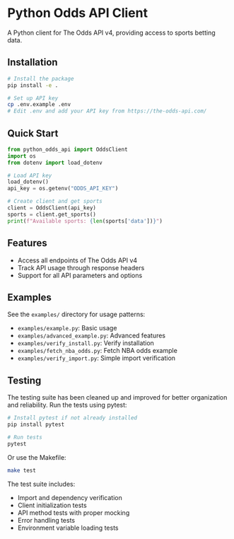 # Python Odds API Client

A Python client for The Odds API v4, providing access to sports betting data.

## Installation

```bash
# Install the package
pip install -e .

# Set up API key
cp .env.example .env
# Edit .env and add your API key from https://the-odds-api.com/
```

## Quick Start

```python
from python_odds_api import OddsClient
import os
from dotenv import load_dotenv

# Load API key
load_dotenv()
api_key = os.getenv("ODDS_API_KEY")

# Create client and get sports
client = OddsClient(api_key)
sports = client.get_sports()
print(f"Available sports: {len(sports['data'])}")
```

## Features

- Access all endpoints of The Odds API v4
- Track API usage through response headers
- Support for all API parameters and options

## Examples

See the `examples/` directory for usage patterns:
- `examples/example.py`: Basic usage
- `examples/advanced_example.py`: Advanced features
- `examples/verify_install.py`: Verify installation
- `examples/fetch_nba_odds.py`: Fetch NBA odds example
- `examples/verify_import.py`: Simple import verification

## Testing

The testing suite has been cleaned up and improved for better organization and reliability. Run the tests using pytest:

```bash
# Install pytest if not already installed
pip install pytest

# Run tests
pytest
```

Or use the Makefile:

```bash
make test
```

The test suite includes:
- Import and dependency verification
- Client initialization tests
- API method tests with proper mocking
- Error handling tests
- Environment variable loading tests
